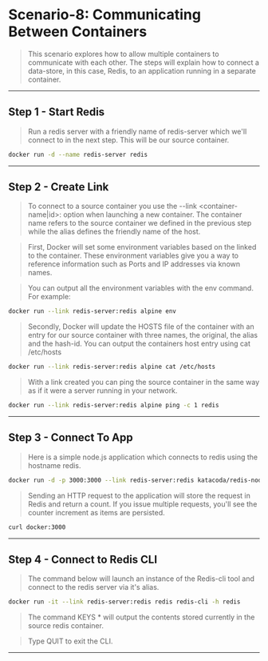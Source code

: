 # Scenario-8: Communicating Between Containers

>This scenario explores how to allow multiple containers to communicate with each other. The steps will explain how to connect a data-store, in this case, Redis, to an application running in a separate container.
---
## Step 1 - Start Redis
>Run a redis server with a friendly name of redis-server which we'll connect to in the next step. This will be our source container.
```bash
docker run -d --name redis-server redis
```
---
## Step 2 - Create Link
>To connect to a source container you use the --link <container-name|id>:<alias> option when launching a new container. The container name refers to the source container we defined in the previous step while the alias defines the friendly name of the host.

>First, Docker will set some environment variables based on the linked to the container. These environment variables give you a way to reference information such as Ports and IP addresses via known names.

>You can output all the environment variables with the env command. For example:
```bash
docker run --link redis-server:redis alpine env
```
>Secondly, Docker will update the HOSTS file of the container with an entry for our source container with three names, the original, the alias and the hash-id. You can output the containers host entry using cat /etc/hosts
```bash
docker run --link redis-server:redis alpine cat /etc/hosts
```
>With a link created you can ping the source container in the same way as if it were a server running in your network.
```bash
docker run --link redis-server:redis alpine ping -c 1 redis
```
---
## Step 3 - Connect To App
>Here is a simple node.js application which connects to redis using the hostname redis.
```bash
docker run -d -p 3000:3000 --link redis-server:redis katacoda/redis-node-docker-example
```
>Sending an HTTP request to the application will store the request in Redis and return a count. If you issue multiple requests, you'll see the counter increment as items are persisted.
```bash
curl docker:3000
```
---
## Step 4 - Connect to Redis CLI
>The command below will launch an instance of the Redis-cli tool and connect to the redis server via it's alias.
```bash
docker run -it --link redis-server:redis redis redis-cli -h redis
```
>The command KEYS * will output the contents stored currently in the source redis container.

>Type QUIT to exit the CLI.
---